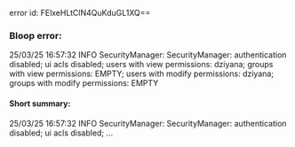 error id: FElxeHLtClN4QuKduGL1XQ==
### Bloop error:

25/03/25 16:57:32 INFO SecurityManager: SecurityManager: authentication disabled; ui acls disabled; users with view permissions: dziyana; groups with view permissions: EMPTY; users with modify permissions: dziyana; groups with modify permissions: EMPTY
#### Short summary: 

25/03/25 16:57:32 INFO SecurityManager: SecurityManager: authentication disabled; ui acls disabled; ...